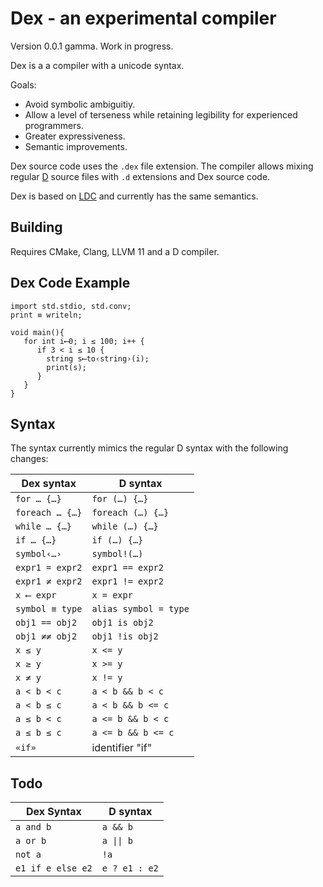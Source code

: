 # Dex - an experimental compiler

Version 0.0.1 gamma. Work in progress.

Dex is a a compiler with a unicode syntax. 

Goals:
- Avoid symbolic ambiguitiy. 
- Allow a level of terseness while retaining legibility for experienced programmers.
- Greater expressiveness.
- Semantic improvements.

Dex source code uses the `.dex` file extension. The compiler allows mixing regular [D](http://dlang.org/) source files with `.d` extensions and Dex source code.

Dex is based on [LDC](https://wiki.dlang.org/LDC) and currently has the same semantics.

## Building

Requires CMake, Clang, LLVM 11 and a D compiler.

## Dex Code Example

```
import std.stdio, std.conv;
print ≡ writeln;

void main(){
   for int i⟵0; i ≤ 100; i++ {
      if 3 < i ≤ 10 {
        string s⟵to‹string›(i);
        print(s);
      }
   }
}
```

## Syntax

The syntax currently mimics the regular D syntax with the following changes:

Dex syntax | D syntax
-------------|----------
`for … {…}`  | `for (…) {…}`
`foreach … {…}`  | `foreach (…) {…}`
`while … {…}`  | `while (…) {…}`
`if … {…}`  | `if (…) {…}`
`symbol‹…›` | `symbol!(…)`
`expr1 = expr2` | `expr1 == expr2`
`expr1 ≠ expr2` | `expr1 != expr2`
`x ⟵ expr` | `x = expr`
`symbol ≡ type` | `alias symbol = type`
`obj1 == obj2` | `obj1 is obj2`
`obj1 ≠≠ obj2` | `obj1 !is obj2`
`x ≤ y` | `x <= y`
`x ≥ y` | `x >= y`
`x ≠ y` | `x != y`
`a < b < c`   | `a < b && b < c`
`a < b ≤ c`   | `a < b && b <= c`
`a ≤ b < c`   | `a <= b && b < c`
`a ≤ b ≤ c`   | `a <= b && b <= c`
`«if»`   | identifier "if"


## Todo

Dex Syntax| D syntax
-----------|----------
`a and b`| `a && b`
`a or b` | `a \|\| b`
`not a`  | `!a`
`e1 if e else e2`|`e ? e1 : e2`

